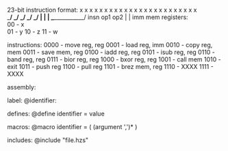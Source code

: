 23-bit instruction format:
x x x x  x x x x  x x x x x x x x  x x x x x x x x   
\_____/  \_/ \_/  \_____________/  \_____________/
   |      |   |          \________________/
  insn   op1 op2         |       |
                        imm     mem
registers:                           
00 - x                        
01 - y
10 - z
11 - w

instructions:
0000 - move reg, reg
0001 - load reg, imm
0010 - copy reg, mem
0011 - save mem, reg 
0100 - iadd reg, reg
0101 - isub reg, reg
0110 - band reg, reg
0111 - bior reg, reg
1000 - bxor reg, reg
1001 - call mem
1010 - exit
1011 - push reg
1100 - pull reg
1101 - brez mem, reg
1110 - XXXX
1111 - XXXX


assembly:

label:
@identifier:

defines:
@define identifier = value

macros:
@macro identifier = ( (argument ',')* )

includes:
@include "file.hzs"
